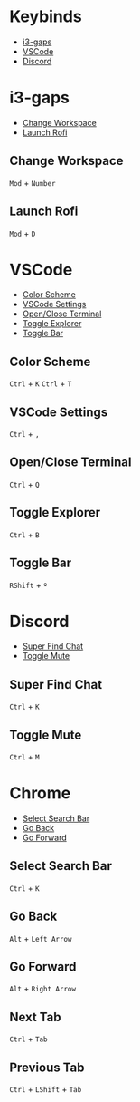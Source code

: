 # Keybinds

- [i3-gaps](#i3-gaps)
- [VSCode](#VSCode)
- [Discord](#Discord)


# i3-gaps

- [Change Workspace](#Change-Workspace)
- [Launch Rofi](#Launch-Rofi)

## Change Workspace
`Mod` + `Number`

## Launch Rofi
`Mod` + `D`


# VSCode

- [Color Scheme](#Color-Scheme)
- [VSCode Settings](#VSCode-Settings)
- [Open/Close Terminal](#Open/Close-Terminal)
- [Toggle Explorer](#Toggle-Explorer)
- [Toggle Bar](#Toggle-Bar)

## Color Scheme
`Ctrl` + `K` `Ctrl` + `T`

## VSCode Settings
`Ctrl` + `,`

## Open/Close Terminal
`Ctrl` + `Q`

## Toggle Explorer
`Ctrl` + `B`

## Toggle Bar
`RShift` + `º`


# Discord

- [Super Find Chat](#Super-Find-Chat)
- [Toggle Mute](#Toggle-Mute)

## Super Find Chat
`Ctrl` + `K`

## Toggle Mute
`Ctrl` + `M`


# Chrome

- [Select Search Bar](#Select-Search-Bar)
- [Go Back](#open-terminal)
- [Go Forward](#open-terminal)

## Select Search Bar
`Ctrl` + `K`

## Go Back
`Alt` + `Left Arrow`

## Go Forward
`Alt` + `Right Arrow`

## Next Tab
`Ctrl` + `Tab`

## Previous Tab
`Ctrl` + `LShift` + `Tab`
